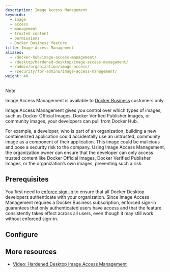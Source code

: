 ```yaml
---
description: Image Access Management
keywords:
  - image
  - access
  - management
  - trusted content
  - permissions
  - Docker Business feature
title: Image Access Management
aliases:
  - /docker-hub/image-access-management/
  - /desktop/hardened-desktop/image-access-management/
  - /admin/organization/image-access/
  - /security/for-admins/image-access-management/
weight: 40
---
```


> [!NOTE]
>
> Image Access Management is available to [Docker Business](/manuals/subscription/details.md#docker-business) customers only.

Image Access Management gives you control over which types of images, such as Docker Official Images, Docker Verified Publisher Images, or community images, your developers can pull from Docker Hub.

For example, a developer, who is part of an organization, building a new containerized application could accidentally use an untrusted, community image as a component of their application. This image could be malicious and pose a security risk to the company. Using Image Access Management, the organization owner can ensure that the developer can only access trusted content like Docker Official Images, Docker Verified Publisher Images, or the organization’s own images, preventing such a risk.

## Prerequisites

You first need to [enforce sign-in](/manuals/security/for-admins/enforce-sign-in/_index.md) to ensure that all Docker Desktop developers authenticate with your organization. Since Image Access Management requires a Docker Business subscription, enforced sign-in guarantees that only authenticated users have access and that the feature consistently takes effect across all users, even though it may still work without enforced sign-in.

## Configure

<Tabs>
<TabItem value="docker-hub" label="Docker Hub">

</TabItem>
<TabItem value="admin-console" label="Admin Console">

<Include file="admin-early-access.md" />

</TabItem>
</Tabs>

## More resources

- [Video: Hardened Desktop Image Access Management](https://www.youtube.com/watch?v=r3QRKHA1A5U)
